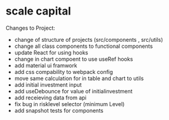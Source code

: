 # scale capital

Changes to Project:

- change of structure of projects (src/components , src/utils)
- change all class components to functional components
- update React for using hooks
- change in chart compoent to use useRef hooks
- add material ui framwork
- add css compability to webpack config
- move same calculation for in table and chart to utils
- add initial investment input
- add useDebounce for value of initialinvestment
- add receieving data from api
- fix bug in risklevel selector (minimum Level)
- add snapshot tests for components
